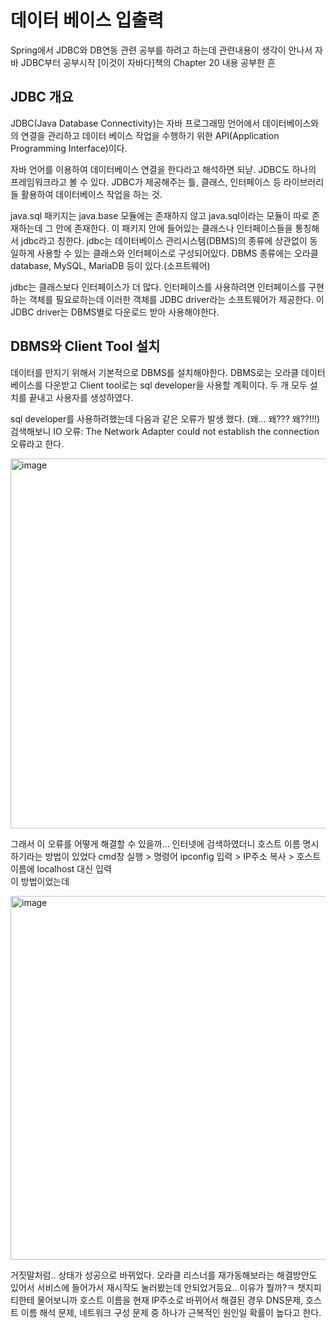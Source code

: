 <h1>데이터 베이스 입출력</h1>

Spring에서 JDBC와 DB연동 관련 공부를 하려고 하는데 관련내용이 생각이 안나서 자바 JDBC부터 공부시작
[이것이 자바다]책의 Chapter 20 내용 공부한 흔

<h2> JDBC 개요</h2>
JDBC(Java Database Connectivity)는 자바 프로그래밍 언어에서 데이터베이스와의 연결을 관리하고 데이터 베이스 작업을 수행하기 위한 API(Application Programming Interface)이다.

자바 언어를 이용하여 데이터베이스 연결을 한다라고 해석하면 되낟.
JDBC도 하나의 프레임워크라고 볼 수 있다.
JDBC가 제공해주는 틀, 클래스, 인터페이스 등 라이브러리들 활용하여 데이터베이스 작업을 하는 것.

java.sql 패키지는 java.base 모듈에는 존재하지 않고 java.sql이라는 모듈이 따로 존재하는데 그 안에 존재한다.
이 패키지 안에 들어있는 클래스나 인터페이스들을 통칭해서 jdbc라고 칭한다.
jdbc는 데이터베이스 관리시스템(DBMS)의 종류에 상관없이 동일하게 사용할 수 있는 클래스와 인터페이스로 구성되어있다.
DBMS 종류에는 오라클 database, MySQL, MariaDB 등이 있다.(소프트웨어)

jdbc는 클래스보다 인터페이스가 더 많다.
인터페이스를 사용하려면 인터페이스를 구현하는 객체를 필요로하는데 이러한 객체를 JDBC driver라는 소프트웨어가 제공한다.
이 JDBC driver는 DBMS별로 다운로드 받아 사용해야한다. 


<h2>DBMS와 Client Tool 설치</h2>
데이터를 만지기 위해서 기본적으로 DBMS를 설치해야한다.
DBMS로는 오라클 데이터 베이스를 다운받고 Client tool로는 sql developer을 사용할 계획이다.
두 개 모두 설치를 끝내고 사용자를 생성하였다.

sql developer를 사용하려했는데 다음과 같은 오류가 발생 했다. (왜... 왜??? 왜??!!!)
검색해보니 IO 오류: The Network Adapter could not establish the connection 오류라고 한다.

<img width="592" alt="image" src="https://github.com/orieasy1/2023-2-JavaWebStudy-personal/assets/129071350/64ad349c-2c63-4bfa-827a-623e8cc52740">

그래서 이 오류를 어떻게 해결할 수 있을까... 인터넷에 검색하였더니 호스트 이름 명시하기라는 방법이 있었다
cmd창 실행 > 명령어 ipconfig 입력 > IP주소 복사 > 호스트 이름에 localhost 대신 입력 <br>
이 방법이었는데

<img width="582" alt="image" src="https://github.com/orieasy1/2023-2-JavaWebStudy-personal/assets/129071350/c7693464-eb8d-4604-8e32-4ad7a1ec5b68">

거짓말처럼.. 상태가 성공으로 바뀌었다.
오라클 리스너를 재가동해보라는 해결방안도 있어서 서비스에 들어가서 재시작도 눌러봤는데 안되었거등요..
이유가 뭘까?ㅋ 챗지피티한테 물어보니까 호스트 이름을 현재 IP주소로 바뀌어서 해결된 경우 DNS문제, 호스트 이름 해석 문제, 네트워크 구성 문제 중 하나가 근복적인 원인일 확률이 높다고 한다.
